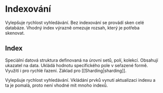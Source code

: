 # Indexování
Vylepšuje rychlost vyhledávání. Bez indexování se provádí sken celé databáze. Vhodný index výrazně omezuje rozsah, který je potřeba skenovat. 

## Index
Speciální datová struktura definovaná na úrovni setů, polí, kolekcí. Obsahují ukazatel na data. Ukládá hodnotu specifického pole v seřazené formě. Využití i pro rychlé řazení. Základ pro 
[[Sharding|sharding]].

Vylepšuje rychlost vyhledávání. 
Vkládání prvků vynutí aktualizaci indexu a ta je pomalá, proto není vhodné mít mnoho indexů. 
